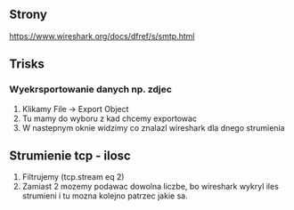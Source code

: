 ## Strony
https://www.wireshark.org/docs/dfref/s/smtp.html

## Trisks
### Wyekrsportowanie danych np. zdjec
1. Klikamy File -> Export Object
2. Tu mamy do wyboru z kad chcemy exportowac
3. W nastepnym oknie widzimy co znalazl wireshark dla dnego strumienia

## Strumienie tcp - ilosc
1. Filtrujemy (tcp.stream eq 2)
2. Zamiast 2 mozemy podawac dowolna liczbe, bo wireshark wykryl iles strumieni i tu mozna kolejno patrzec jakie sa.
